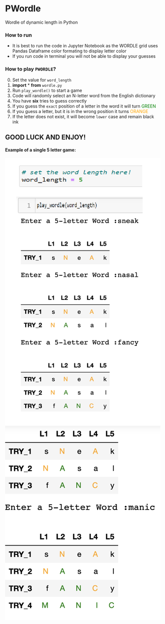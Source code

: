 # PWordle
Wordle of dynamic length in Python

### How to run
- It is best to run the code in Jupyter Notebook as the WORDLE grid uses Pandas Dataframe color formating to display letter color
- If you run code in terminal you will not be able to display your guesses

### How to play `PWORDLE`?

0. Set the value for `word_length`
1. **import** * **from** `wordle.py` 
2. Run `play_wordle()` to start a game
3. Code will randomly select an N-letter word from the English dictionary
4. You have **six** tries to guess correctly
5. If you guess the `exact` position of a letter in the word it will turn <span style="color:green">GREEN</span>
6. If you guess a letter, but it is in the wrong position it turns <span style="color:orange">ORANGE</span>
7. If the letter does not exist, it will become `lower` case and remain black ink

## GOOD LUCK AND ENJOY!

#### Example of a single 5 letter game:

<img width="600" alt="" src="https://raw.githubusercontent.com/praveentn/PWordle/main/img1.png">

<img width="600" alt="" src="https://raw.githubusercontent.com/praveentn/PWordle/main/img2.png">

